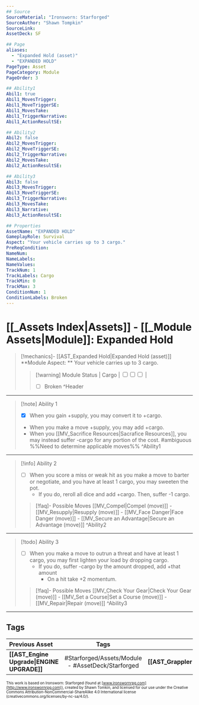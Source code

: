 ```yaml
---
## Source
SourceMaterial: "Ironsworn: Starforged"
SourceAuthor: "Shawn Tompkin"
SourceLink: 
AssetDeck: SF

## Page
aliases:
  - "Expanded Hold (asset)"
  - "EXPANDED HOLD"
PageType: Asset
PageCategory: Module
PageOrder: 3

## Ability1
Abil1: true
Abil1_MovesTrigger:
Abil1_MoveTriggerSE:
Abil1_MovesTake:
Abil1_TriggerNarrative:
Abil1_ActionResultSE:

## Ability2
Abil2: false
Abil2_MovesTrigger:
Abil2_MoveTriggerSE:
Abil2_TriggerNarrative:
Abil2_MovesTake:
Abil2_ActionResultSE:

## Ability3
Abil3: false
Abil3_MovesTrigger:
Abil3_MoveTriggerSE:
Abil3_TriggerNarrative:
Abil3_MovesTake:
Abil3_Narrative:
Abil3_ActionResultSE:

## Properties
AssetName: "EXPANDED HOLD"
GameplayRole: Survival
Aspect: "Your vehicle carries up to 3 cargo."
PreReqCondition:
NameNum:
NameLabels:
NameValues:
TrackNum: 1
TrackLabels: Cargo
TrackMin: 0
TrackMax: 3
ConditionNum: 1
ConditionLabels: Broken
---
```

# [[_Assets Index|Assets]] - [[_Module Assets|Module]]: Expanded Hold
> [!mechanics]- [[AST_Expanded Hold|Expanded Hold (asset)]]
> **Module Aspect: ** Your vehicle carries up to 3 cargo. 
> > [!warning] Module Status | Cargo | <input type="checkbox" /><input type="checkbox" /><input type="checkbox" /> |
> > - [ ] Broken ^Header
___
> [!note] Ability 1
> - [x] When you gain +supply, you may convert it to +cargo. 
> - When you make a move +supply, you may add +cargo. 
> - When you [[MV_Sacrifice Resources|Sacrafice Resources]], you may instead suffer -cargo for any portion of the cost. #ambiguous %%Need to determine applicable moves%% ^Ability1
___
> [!info] Ability 2
> - [ ] When you score a miss or weak hit as you make a move to barter or negotiate, and you have at least 1 cargo, you may sweeten the pot.
> 	- If you do, reroll all dice and add +cargo. Then, suffer -1 cargo.
> > [!faq]- Possible Moves
> > [[MV_Compel|Compel (move)]] - [[MV_Resupply|Resupply (move)]] - [[MV_Face Danger|Face Danger (move)]] - [[MV_Secure an Advantage|Secure an Advantage (move)]] ^Ability2
___
> [!todo] Ability 3
> - [ ] When you make a move to outrun a threat and have at least 1 cargo, you may first lighten your load by dropping cargo. 
> 	- If you do, suffer -cargo by the amount dropped, add +that amount
> 		- On a hit take +2 momentum.
> > [!faq]- Possible Moves
> > [[MV_Check Your Gear|Check Your Gear (move)]] - [[MV_Set a Course|Set a Course (move)]] - [[MV_Repair|Repair (move)]] ^Ability3
___

## Tags
| Previous Asset | Tags | Next Asset |
| :--- | :---: | ---: |
| **[[AST_Engine Upgrade\|ENGINE UPGRADE]]** | #Starforged/Assets/Module - #AssetDeck/Starforged | **[[AST_Grappler\|GRAPPLER]]** |

<font size=-2>This work is based on Ironsworn: Starforged (found at [www.ironswornrpg.com](http://www.ironswornrpg.com)), created by Shawn Tomkin, and licensed for our use under the Creative Commons Attribution-NonCommercial-ShareAlike 4.0 International license  (creativecommons.org/licenses/by-nc-sa/4.0/).</font>